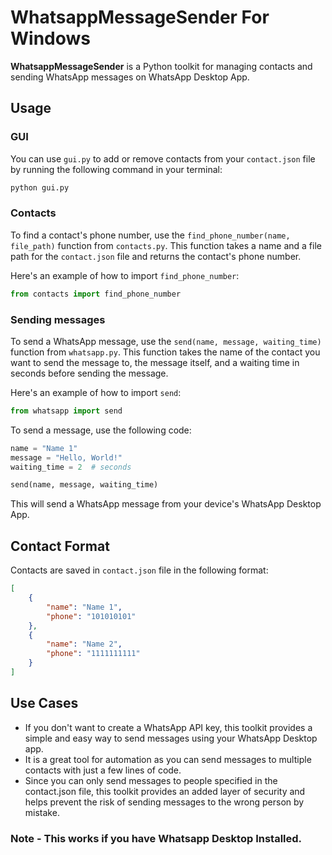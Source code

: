 # WhatsappMessageSender For Windows

**WhatsappMessageSender** is a Python toolkit for managing contacts and sending WhatsApp messages on WhatsApp Desktop App.

## Usage

### GUI

You can use `gui.py` to add or remove contacts from your `contact.json` file by running the following command in your terminal:
```cmd
python gui.py
```

### Contacts

To find a contact's phone number, use the `find_phone_number(name, file_path)` function from `contacts.py`. This function takes a name and a file path for the `contact.json` file and returns the contact's phone number.

Here's an example of how to import `find_phone_number`:

```python
from contacts import find_phone_number
```

### Sending messages

To send a WhatsApp message, use the `send(name, message, waiting_time)` function from `whatsapp.py`. This function takes the name of the contact you want to send the message to, the message itself, and a waiting time in seconds before sending the message.

Here's an example of how to import `send`:

```python
from whatsapp import send
```

To send a message, use the following code:

```python
name = "Name 1"
message = "Hello, World!"
waiting_time = 2  # seconds

send(name, message, waiting_time)
```

This will send a WhatsApp message from your device's WhatsApp Desktop App.

## Contact Format

Contacts are saved in `contact.json` file in the following format:

```json
[
    {
        "name": "Name 1",
        "phone": "101010101"
    },
    {
        "name": "Name 2",
        "phone": "1111111111"
    }
]
```

## Use Cases
- If you don't want to create a WhatsApp API key, this toolkit provides a simple and easy way to send messages using your WhatsApp Desktop app.
- It is a great tool for automation as you can send messages to multiple contacts with just a few lines of code.
- Since you can only send messages to people specified in the contact.json file, this toolkit provides an added layer of security and helps prevent the risk of sending messages to the wrong person by mistake.

### Note - This works if you have Whatsapp Desktop Installed.
